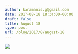 ```yaml
---
author: karamanis.g@gmail.com
date: 2017-08-18 18:30:00+00:00
draft: false
title: August 18
type: post
url: /blog/2017/8/august-18
---
```




  
   ![](/images/2017-08-18-20178august-18/IMG_2108.jpg)

  


